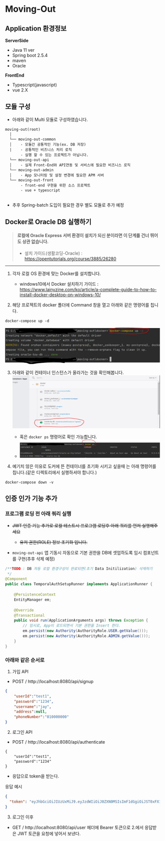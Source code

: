 # Moving-Out

## Application 환경정보

**ServerSide**
* Java 11 ver
* Spring boot 2.5.4
* maven
* Oracle

**FrontEnd**
* Typescript(javascript)
* vue 2.X

## 모듈 구성
* 아래와 같이 Multi 모듈로 구성하였습니다.
```
moving-out(root)
  │ 
  └── moving-out-common
  │    - 모듈간 공통적인 기능(ex. DB 저장) 
  |    - 공통적인 비즈니스 처리 로직
       - 실행 할 수 있는 프로젝트가 아닙니다.
  └── moving-out-api
  │    - 실제 Front-End와 API연동 및 서비스에 필요한 비즈니스 로직
  └── moving-out-admin
  │    - App 모니터링 및 설정 변경에 필요한 APM 서버
  └── moving-out-front
       - front-end 구현을 위한 소스 프로젝트
       - vue + typescript
       
```

* 추후 Spring-batch 도입이 필요한 경우 별도 모듈로 추가 예정


## Docker로 Oracle DB 실행하기

> #### 로컬에 Oracle Express 서버 환경이 설치가 되신 분이라면 이 단계를 건너 뛰어도 상관 없습니다.
> * 설치 가이드(생활코딩-Oracle) : https://opentutorials.org/course/3885/26280

___

1. 각자 로컬 OS 환경에 맞는 Docker를 설치합니다.
    * windows10에서 Docker 설치하기 가이드 : https://www.lainyzine.com/ko/article/a-complete-guide-to-how-to-install-docker-desktop-on-windows-10/

2. 해당 프로젝트의 docker 폴더에 Command 창을 열고 아래와 같은 명령어를 칩니다.
```
docker-compose up -d
```

![](./image/docker_01.jpg)

3. 아래와 같이 컨테이너 인스턴스가 올라가는 것을 확인해봅니다.
![](./image/docker_02.jpg)
   * 혹은 ```docker ps``` 명령어로 확인 가능합니다.
   * ![](./image/docker_03.jpg)

4. 예기치 않은 이유로 도커에 뜬 컨테이너를 초기화 시키고 싶을때 는 아래 명령어를 칩니다.(같은 디렉토리에서 실행하셔야 합니다.)
```
docker-compose down -v
```

## 인증 인가 기능 추가

### 프로그램 로딩 전 아래 쿼리 실행
* ~~JWT 인증 기능 추가로 로컬 테스트시 프로그램 로딩후 아래 쿼리를 먼저 실행해주세요~~
  * ~~유저 권한(ROLE) 정보 초기화 입니다.~~

* ```moving-out-api``` 앱 기동시 자동으로 기본 권한을 DB에 셋업하도록 임시 컴포넌트를 구현(추후 삭제 예정)

```java
/**TODO : DB 자동 로컬 환경구성이 완료되면(초기 Data Initilization) 삭제하기
 */
@Component
public class TemporalAuthSetupRunner implements ApplicationRunner {

    @PersistenceContext
    EntityManager em;

    @Override
    @Transactional
    public void run(ApplicationArguments args) throws Exception {
        // 임시로, App이 로드되면서 기본 권한을 Insert 한다.
        em.persist(new Authority(AuthorityRole.USER.getValue()));
        em.persist(new Authority(AuthorityRole.ADMIN.getValue()));
    }
}
```


### 아래와 같은 순서로
1. 가입 API
* POST / http://localhost:8080/api/signup

```json
{
	"userId":"test1",
	"password":"1234",
	"username":"jay",
	"address":null,
	"phoneNumber":"010000000"
}
```

2. 로그인 API
* POST / http://localhost:8080/api/authenticate
```
{
	"userId":"test1",
	"password":"1234"
}
```

* 응답으로 token을 받는다.

응답 예시
```json
{
  "token": "eyJhbGciOiJIUzUxMiJ9.eyJzdWIiOiJ0ZXN0MSIsImF1dGgiOiJST0xFX1VTRVIiLCJleHAiOjE2Mjk3MTMzMzZ9.0VXmNvaEZJQoOdWaJ_m1JxNkz5tv5vWZfXAUrbOqKewhpi71FqNJjgsbRd44XBbxAgrfmZCGSoAlhYRlxIdkHA"
}
```

3. 로그인 이후
* GET / http://localhost:8080/api/user
헤더에 Bearer 토큰으로 2.에서 응답받은 JWT 토큰을 요청에 넣어서 보낸다.
